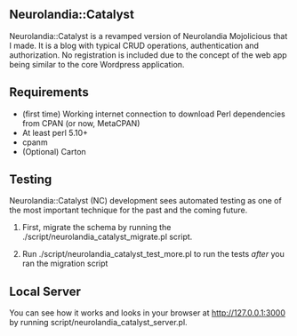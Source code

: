 Neurolandia::Catalyst
---------------------
Neurolandia::Catalyst is a revamped version of Neurolandia Mojolicious that I made.
It is a blog with typical CRUD operations, authentication and authorization.
No registration is included due to the concept of the web app being similar to the
core Wordpress application.

Requirements
------------
* (first time) Working internet connection to download Perl dependencies
from CPAN (or now, MetaCPAN)
* At least perl 5.10+
* cpanm
* (Optional) Carton

Testing
-------
Neurolandia::Catalyst (NC) development sees automated testing as one of the
most important technique for the past and the coming future.

1. First, migrate the schema by running the
./script/neurolandia_catalyst_migrate.pl script.

2. Run ./script/neurolandia_catalyst_test_more.pl to run the tests *after*
you ran the migration script

Local Server
------------
You can see how it works and looks in your browser at http://127.0.0.1:3000 by
running script/neurolandia_catalyst_server.pl.
